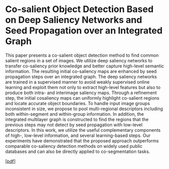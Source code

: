 # Co-salient Object Detection Based on Deep Saliency Networks and Seed Propagation over an Integrated Graph
This paper presents a co-salient object detection method to find common salient regions in a set of images. We utilize deep saliency networks to transfer co-saliency prior knowledge and better capture high-level semantic information. The resulting initial co-saliency maps are enhanced by seed propagation steps over an integrated graph. The deep saliency networks are trained in a supervised manner to avoid weakly supervised online learning and exploit them not only to extract high-level features but also to produce both intra- and interimage saliency maps. Through a refinement step, the initial cosaliency maps can uniformly highlight co-salient regions and
locate accurate object boundaries. To handle input image groups inconsistent in size, we propose to pool multi-regional descriptors
including both within-segment and within-group information. In addition, the integrated multilayer graph is constructed to
find the regions that the previous steps may not detect by seed propagation with low-level descriptors. In this work, we
utilize the useful complementary components of high-, low-level information, and several learning-based steps. Our experiments
have demonstrated that the proposed approach outperforms comparable co-saliency detection methods on widely used public
databases and can also be directly applied to co-segmentation tasks.

[[pdf](https://ieeexplore.ieee.org/document/8419754)]
